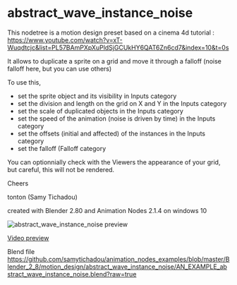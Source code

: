 # abstract_wave_instance_noise

This nodetree is a motion design preset based on a cinema 4d tutorial :
https://www.youtube.com/watch?v=xT-Wuqdtcjc&list=PL57BAmPXpXuPldSjGCUkHY6QAT6Zn6cd7&index=10&t=0s    

It allows to duplicate a sprite on a grid and move it through a falloff (noise falloff here, but you can use others)

To use this, 
- set the sprite object and its visibility in Inputs category
- set the division and length on the grid on X and Y in the Inputs category
- set the scale of duplicated objects in the Inputs category
- set the speed of the animation (noise is driven by time) in the Inputs category
- set the offsets (initial and affected) of the instances in the Inputs category
- set the falloff (Falloff category

You can optionnially check with the Viewers the appearance of your grid, but careful, this will not be rendered.

Cheers

tonton (Samy Tichadou)

created with Blender 2.80 and Animation Nodes 2.1.4 on windows 10

![abstract_wave_instance_noise preview](https://github.com/samytichadou/animation_nodes_examples/blob/master/Blender_2_8/motion_design/abstract_wave_instance_noise/AN_EXAMPLE_abstract_wave_instance_noise_preview.png)

[Video preview](https://youtu.be/t_uYw1zt6n0?list=PL57BAmPXpXuOLKN-CjVJPmWcsqEqg7Fku)

Blend file
https://github.com/samytichadou/animation_nodes_examples/blob/master/Blender_2_8/motion_design/abstract_wave_instance_noise/AN_EXAMPLE_abstract_wave_instance_noise.blend?raw=true
